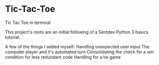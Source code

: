 # Tic-Tac-Toe
Tic Tac Toe in terminal

This project's roots are an initial following of a Sentdex Python 3 basics tutorial. 

A few of the things I added myself:
  Handling unexpected user input
  The computer player and it's automated turn
  Consolidating the check for a win condition for less redundant code
  Handling for a tie game
